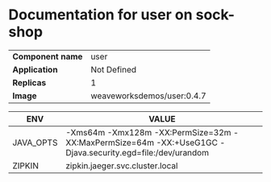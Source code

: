 # Documentation for user on sock-shop

|||
| --- | ---- |
| **Component name** | user |
| **Application** | Not Defined |
| **Replicas** | 1 |
| **Image** | weaveworksdemos/user:0.4.7 |

| ENV | VALUE |
| --- | -----  |
|JAVA_OPTS | -Xms64m -Xmx128m -XX:PermSize=32m -XX:MaxPermSize=64m -XX:+UseG1GC -Djava.security.egd=file:/dev/urandom|
|ZIPKIN | zipkin.jaeger.svc.cluster.local|
